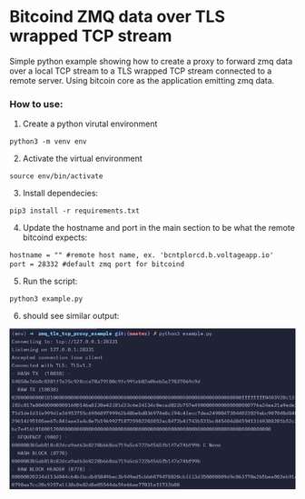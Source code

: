 # Bitcoind ZMQ data over TLS wrapped TCP stream
Simple python example showing how to create a proxy to forward zmq data over a local TCP stream to a TLS wrapped TCP stream connected to a remote server. Using bitcoin core as the application emitting zmq data.

### How to use:

1) Create a python virutal environment
```
python3 -m venv env
```

2) Activate the virtual environment
```
source env/bin/activate
```

3) Install dependecies:
```
pip3 install -r requirements.txt
```

4) Update the hostname and port in the main section to be what the remote bitcoind expects:
```
hostname = "" #remote host name, ex. 'bcntplorcd.b.voltageapp.io'
port = 28332 #default zmq port for bitcoind
```

5) Run the script:
```
python3 example.py
```

6) should see similar output:

![result](images/result.png)

